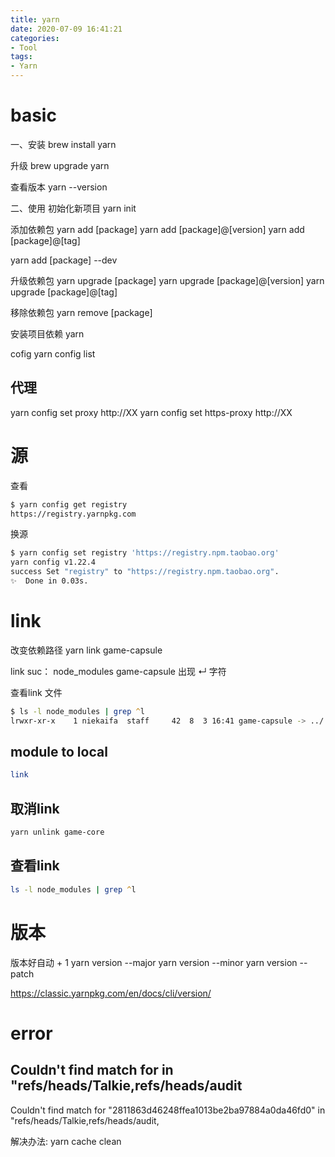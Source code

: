```yaml
---
title: yarn
date: 2020-07-09 16:41:21
categories:
- Tool
tags:
- Yarn
---
```


# basic
一、安装
brew install yarn

升级 
brew upgrade yarn

查看版本
yarn --version


二、使用
初始化新项目
yarn init

添加依赖包
yarn add [package]
yarn add [package]@[version]
yarn add [package]@[tag]

yarn add [package] --dev

升级依赖包
yarn upgrade [package]
yarn upgrade [package]@[version]
yarn upgrade [package]@[tag]

移除依赖包
yarn remove [package]

安装项目依赖
yarn

cofig
yarn config list

## 代理
yarn config set proxy http://XX
yarn config set https-proxy http://XX


# 源
查看
``` zsh
$ yarn config get registry
https://registry.yarnpkg.com
```

换源
``` zsh
$ yarn config set registry 'https://registry.npm.taobao.org'
yarn config v1.22.4
success Set "registry" to "https://registry.npm.taobao.org".
✨  Done in 0.03s.
```

# link
改变依赖路径
yarn link game-capsule

link suc：
node_modules game-capsule 出现 ↵ 字符

查看link 文件
``` zsh
$ ls -l node_modules | grep ^l
lrwxr-xr-x    1 niekaifa  staff     42  8  3 16:41 game-capsule -> ../../../../.config/yarn/link/game-capsule
```

## module to local
``` zsh
link
```

## 取消link
``` zsh
yarn unlink game-core
```

## 查看link
``` zsh
ls -l node_modules | grep ^l
```

# 版本
版本好自动 + 1
yarn version --major
yarn version --minor
yarn version --patch

https://classic.yarnpkg.com/en/docs/cli/version/

# error
## Couldn't find match for in "refs/heads/Talkie,refs/heads/audit
Couldn't find match for "2811863d46248ffea1013be2ba97884a0da46fd0" in "refs/heads/Talkie,refs/heads/audit,

解决办法:
yarn cache clean
